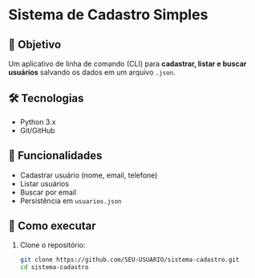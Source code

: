 # Sistema de Cadastro Simples

## 🎯 Objetivo
Um aplicativo de linha de comando (CLI) para **cadastrar, listar e buscar usuários** salvando os dados em um arquivo `.json`.

## 🛠 Tecnologias
- Python 3.x
- Git/GitHub

## 📌 Funcionalidades
- Cadastrar usuário (nome, email, telefone)
- Listar usuários
- Buscar por email
- Persistência em `usuarios.json`

## 🚀 Como executar
1. Clone o repositório:
   ```bash
   git clone https://github.com/SEU-USUARIO/sistema-cadastro.git
   cd sistema-cadastro
